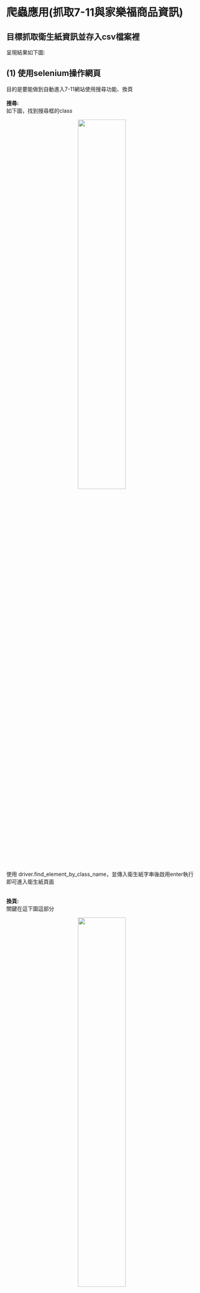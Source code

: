 # 爬蟲應用(抓取7-11與家樂福商品資訊)
## 目標抓取衛生紙資訊並存入csv檔案裡
呈現結果如下圖:

## (1) 使用selenium操作網頁
目的是要能做到自動進入7-11網站使用搜尋功能、換頁<br>
<br>
**搜尋:**<br>
如下圖，找到搜尋框的class <br>
<p align="center"><img src="https://user-images.githubusercontent.com/74965449/158956260-ed6403d0-6f99-45b8-92d1-81fa3f357e8d.png" width="50%" height="50%"></p><br>
使用 driver.find_element_by_class_name，並傳入衛生紙字串後啟用enter執行即可進入衛生紙頁面<br>
<br>

**換頁:**<br>
關鍵在這下圖這部分
<p align="center"><img src="https://user-images.githubusercontent.com/74965449/158957615-6026aadc-baae-4b56-aa18-ead0ba1be7e1.png" width="50%" height="50%"></p><br>
倘若有下一頁就抓取下一頁的超連結網址，並讓google driver切換過去，直到沒有下一頁為止就跳出迴圈

```bash
while  ('下一頁'in next_page)==True:
    
    record_data(elements)
    
   # print(title1,title2)
    catalog = url.find(class_='pagelist1')
    next_page = catalog.find_all('a',string='下一頁')   #抓含有下一頁超連結的element
    print(next_page)
    for href in next_page:            #要用for迴圈才可取得next_page裡的element
        url = href.get('href')
        driver.get(url)
        url = BeautifulSoup(driver.page_source, 'html.parser')   #抓下當前使用網址的html
        elements = url.find_all(class_='prodM')  
        goods = url.find_all(class_='headT')
    url = BeautifulSoup(driver.page_source, 'html.parser')   #抓下當前使用網址的html
    catalog = url.find(class_='pagelist1')
    next_page = catalog.find_all('a',string='下一頁')   #抓含有下一頁超連結的element
    next_page = str(next_page)   #建立新的next_page 讓while迴圈可以繼續跑   
record_data(elements)  #抓取最後一頁的資料
```

## (2) 爬蟲用法與資料篩選

**第一步:**<br>
先想好我們要抓那些資料，在此我選擇抓衛生紙的商品圖案、品名、價格、商品超連結<br>
解析網站的html後可發現我們所要的資訊都包含在class_='prodM'裡<br>
其中品名包在wordwidth、圖片包在img、連結網址則是從圖片中的src抓取出來<br>

```bash
element1 = element.find(class_='wordwidth').getText().strip()
pics = element.find_all('img')
image_links = [pic.get("src") for pic in pics]
image_links ='https://shop.7-11.com.tw'+image_links[0]   
dfimage.append(image_links)
url1=image_links
r=requests.get(url1)
```
**第二步:**<br>
取出品牌與衛生紙類型的方式<br>
這邊使用.partition與.split來做資料的切割整理<br>
最後最後，把我們爬下來的資料通通定義在list[]裡
```bash
dfname=[]
dffac=[]
dfcateg=[]
dfprice=[]
dfimage=[]
dfgoods=[]
```
## (3) 將資料轉存為csv檔即完成
這邊使用pandas的方式來將資料寫入csv
```bash
import pandas as pd            
print(len(dfname))
print(len(dffac))
print(len(dfcateg))
print(len(dfprice))
print(len(dfimage))
dict = {'品名':dfname,'品牌':dffac,'種類':dfcateg,'價格':dfprice,'圖片':dfimage,'網址':dfgoods}
print(dict)
df = pd.DataFrame(dict) 
df.to_csv('reptile711.csv')
```
